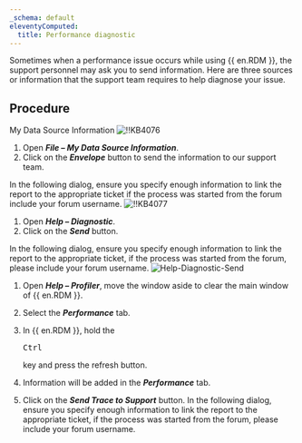 ```yaml
---
_schema: default
eleventyComputed:
  title: Performance diagnostic
---
```

Sometimes when a performance issue occurs while using {{ en.RDM }}, the support personnel may ask you to send information. Here are three sources or information that the support team requires to help diagnose your issue.

## Procedure

My Data Source Information ![!!KB4076](https://cdnweb.devolutions.net/docs/docs_en_kb_KB4076.png)

1. Open ***File – My Data Source Information***.
2. Click on the ***Envelope*** button to send the information to our support team.

In the following dialog, ensure you specify enough information to link the report to the appropriate ticket if the process was started from the forum include your forum username. ![!!KB4077](https://cdnweb.devolutions.net/docs/docs_en_kb_KB4077.png)

1. Open ***Help – Diagnostic***.
2. Click on the ***Send*** button.

In the following dialog, ensure you specify enough information to link the report to the appropriate ticket, if the process was started from the forum, please include your forum username. ![Help-Diagnostic-Send](https://cdnweb.devolutions.net/docs/RDMW6074_2024_2.png "Help-Diagnostic-Send")

1. Open ***Help – Profiler***, move the window aside to clear the main window of {{ en.RDM }}.
2. Select the ***Performance*** tab.
3. In {{ en.RDM }}, hold the

   <kbd>Ctrl</kbd>

    key and press the refresh button.
4. Information will be added in the ***Performance*** tab.
5. Click on the ***Send Trace to Support*** button. In the following dialog, ensure you specify enough information to link the report to the appropriate ticket, if the process was started from the forum, please include your forum username.